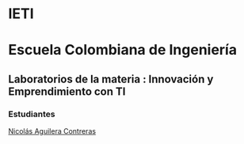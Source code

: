 # IETI

# Escuela Colombiana de Ingeniería
## Laboratorios de la materia : Innovación y Emprendimiento con TI

### Estudiantes
  
  [Nicolás Aguilera Contreras](https://github.com/NicolasAguilera9906)

